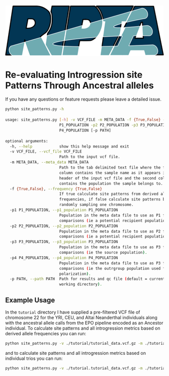 ![ripta_logo](./ripta_logo.png)

# Re-evaluating Introgression site Patterns Through Ancestral alleles

If you have any questions or feature requests please leave a detailed issue. 

```bash
python site_patterns.py -h

usage: site_patterns.py [-h] -v VCF_FILE -m META_DATA -f {True,False} -p1
                        P1_POPULATION -p2 P2_POPULATION -p3 P3_POPULATION -p4
                        P4_POPULATION [-p PATH]

optional arguments:
  -h, --help            show this help message and exit
  -v VCF_FILE, --vcf_file VCF_FILE
                        Path to the input vcf file.
  -m META_DATA, --meta_data META_DATA
                        Path to the tab delimited text file where the first
                        column contains the sample name as it appears in the
                        header of the input vcf file and the second column
                        contains the population the sample belongs to.
  -f {True,False}, --frequency {True,False}
                        If true calculate site patterns from derived allele
                        frequencies, if false calculate site patterns by
                        randomly sampling one chromosome.
  -p1 P1_POPULATION, --p1_population P1_POPULATION
                        Population in the meta data file to use as P1 for
                        comparisons (ie a potential recipient population).
  -p2 P2_POPULATION, --p2_population P2_POPULATION
                        Population in the meta data file to use as P2 for
                        comparisons (ie a potential recipient population).
  -p3 P3_POPULATION, --p3_population P3_POPULATION
                        Population in the meta data file to use as P3 for
                        comparisons (ie the source population).
  -p4 P4_POPULATION, --p4_population P4_POPULATION
                        Population in the meta data file to use as P3 for
                        comparisons (ie the outrgroup population used for
                        polarization).
  -p PATH, --path PATH  Path for results and qc file (default = current
                        working directory).
```

## Example Usage

In the `tutorial` directory I have supplied a pre-filtered VCF file of chromosome 22 for the YRI, CEU, and Altai Neanderthal individuals along with the ancestral allele calls from the EPO pipeline encoded as an Ancestor individual. To calculate site patterns and all introgression metrics based on derived allele frequencies you can run:

```bash
python site_patterns.py -v ./tutorial/tutorial_data.vcf.gz -m ./tutorial/tutorial_meta_data_freqs.txt -f True -p1 YRI -p2 CEU -p3 NEA -p4 ANC -p ./tutorial/freq_results/
```

and to calculate site patterns and all introgression metrics based on individual trios you can run:

```bash
python site_patterns.py -v ./tutorial.tutorial_data.vcf.gz -m ./tutorial/tutorial_meta_data_trios.txt -f False -p1 YRI -p2 CEU -p3 NEA -p4 ANC -p ./tutorial/trio_results/
```

